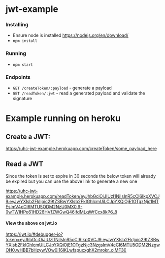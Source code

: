 # jwt-example

### Installing
- Ensure node is installed https://nodejs.org/en/download/
- `npm install`

### Running
- `npm start`

### Endpoints
- `GET /createToken/:payload` - generate a payload
- `GET /readToken/:jwt` - read a generated payload and validate the signature


# Example running on heroku
## Create a JWT:
https://uhc-jwt-example.herokuapp.com/createToken/some_payload_here

## Read a JWT
Since the token is set to expire in 30 seconds the below token will already be expired but you can use the above link to generate a new one

https://uhc-jwt-example.herokuapp.com/readToken/eyJhbGciOiJIUzI1NiIsInR5cCI6IkpXVCJ9.eyJwYXlsb2FkIjoic29tZSBwYXlsb2FkIGhlcmUiLCJpYXQiOjE1OTgzNjc1MTEsImV4cCI6MTU5ODM2NzU0MX0.9-0wTWIHPo61HD26HVfZWGwQ46ifdMLqWfCcx8kP6_8

#### View the above on jwt.io
https://jwt.io/#debugger-io?token=eyJhbGciOiJIUzI1NiIsInR5cCI6IkpXVCJ9.eyJwYXlsb2FkIjoic29tZSBwYXlsb2FkIGhlcmUiLCJpYXQiOjE1OTgzNjc3NzgsImV4cCI6MTU5ODM2NzgwOH0.wHBB7bHzywVOw0l16lKLwfspuxxghX2mrokr_oiMF30
